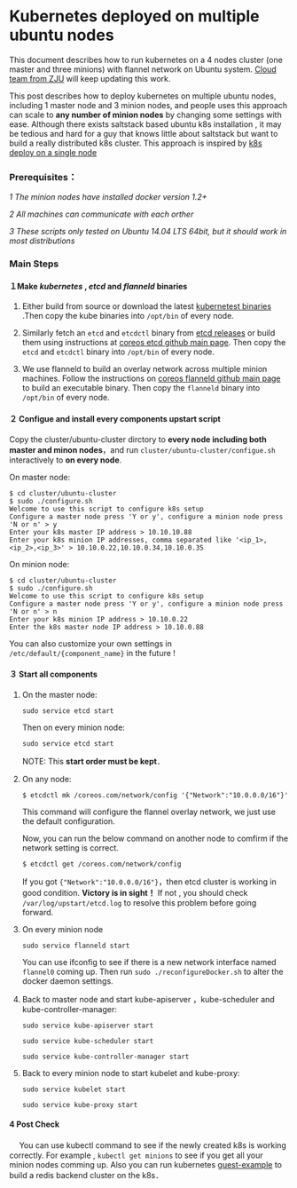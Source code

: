 # Kubernetes deployed on multiple ubuntu nodes

This document describes how to run kubernetes on a 4 nodes cluster (one master and three minions) with flannel network on Ubuntu system. [Cloud team from ZJU](https://github.com/ZJU-SEL) will keep updating this work.

This post describes how to deploy kubernetes on multiple ubuntu nodes, including 1 master node and 3 minion nodes, and people uses this approach can scale to **any number of minion nodes** by changing some settings with ease.
Although there exists saltstack based ubuntu k8s installation ,  it may be tedious and hard for a guy that knows little about saltstack but want to build a really distributed k8s cluster. This approach is inspired by [k8s deploy on a single node](https://github.com/GoogleCloudPlatform/kubernetes/blob/master/docs/getting-started-guides/ubuntu_single_node.md)

### **Prerequisites：**
*1 The minion nodes have installed docker version 1.2+* 

*2  All machines can communicate with each orther*

*3 These scripts only tested on Ubuntu 14.04 LTS 64bit, but it should work in most distributions*


### **Main Steps**
#### １Make *kubernetes* , *etcd* and *flanneld* binaries

1. Either build from source or download the latest [kubernetest binaries](https://github.com/GoogleCloudPlatform/kubernetes/blob/master/docs/getting-started-guides/binary_release.md) .Then copy the kube binaries into `/opt/bin`  of every node.

2.  Similarly fetch an `etcd` and `etcdctl` binary from [etcd releases](https://github.com/coreos/etcd/releases) or build them using instructions at [coreos etcd github main page](https://github.com/coreos/etcd). Then copy the `etcd` and `etcdctl` binary into `/opt/bin` of every node.
 
3. We use flanneld to build an overlay network across multiple minion machines. Follow  the instructions on [coreos flanneld github main page](https://github.com/coreos/flannel) to build an executable binary. Then copy the `flanneld` binary into `/opt/bin` of every node.

#### ２ Configue and install every components upstart script

Copy the cluster/ubuntu-cluster dirctory to **every node including both master and minon nodes**，and run `cluster/ubuntu-cluster/configue.sh` interactively to **on every node**.

On master node:
```
$ cd cluster/ubuntu-cluster
$ sudo ./configure.sh 
Welcome to use this script to configure k8s setup
Configure a master node press 'Y or y', configure a minion node press 'N or n' > y
Enter your k8s master IP address > 10.10.10.88
Enter your k8s minion IP addresses, comma separated like '<ip_1>,<ip_2>,<ip_3>' > 10.10.0.22,10.10.0.34,10.10.0.35
```

On minion node:

```
$ cd cluster/ubuntu-cluster
$ sudo ./configure.sh 
Welcome to use this script to configure k8s setup
Configure a master node press 'Y or y', configure a minion node press 'N or n' > n
Enter your k8s minion IP address > 10.10.0.22
Enter the k8s master node IP address > 10.10.0.88
```
 You can also customize your own settings in `/etc/default/{component_name}` in the future !

#### ３ Start all components
  1. On the master node:
  
     `sudo service etcd start`

     Then on every minion node:
     
     `sudo service etcd start`
	 
     NOTE:  This **start order must be kept**．
	
  2. On any node:
  
     `$ etcdctl mk /coreos.com/network/config '{"Network":"10.0.0.0/16"}'`
     
     This command will configure the flannel overlay network, we just use the default configuration. 
     
     Now, you can run the below command on another node to comfirm if the network setting is correct.
     
     `$ etcdctl get /coreos.com/network/config`
     
     If you got `{"Network":"10.0.0.0/16"}`，then etcd cluster is working in good condition. **Victory is in sight！**
     If not , you should check` /var/log/upstart/etcd.log` to resolve this problem before going forward.
	
	
  3. On every minion node
     
     `sudo service flanneld start`
	
     You can use ifconfig to see if there is a new network interface named `flannel0` coming up.
     Then run `sudo ./reconfigureDocker.sh` to alter the docker daemon settings.
	 
	
  4. Back to master node and start kube-apiserver ，kube-scheduler and kube-controller-manager:
     
     `sudo service kube-apiserver start`
    
     `sudo service kube-scheduler start `

     `sudo service kube-controller-manager start`
	
  5. Back to every minion node to start kubelet and kube-proxy:
    
     `sudo service kubelet start`

     `sudo service kube-proxy start`

#### 4 Post Check
　 You can use kubectl command to see if the newly created k8s is working correctly. For example , `kubectl get minions` to see if you get all your minion nodes comming up. Also you can run kubernetes [guest-example](https://github.com/GoogleCloudPlatform/kubernetes/tree/master/examples/guestbook) to build a redis backend cluster on the k8s．
